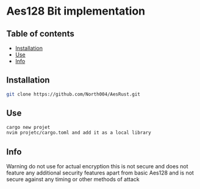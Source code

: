 # Aes128 Bit implementation

## Table of contents
 - [Installation](#installation)
 - [Use](#use)
 - [Info](#info)

## Installation
```bash
git clone https://github.com/North004/AesRust.git
```

## Use 
```bash
cargo new projet
nvim projetc/cargo.toml and add it as a local library
```

## Info 
Warning do not use for actual encryption this is not secure
and does not feature any additional security features apart from basic Aes128 and is not secure against any timing or other methods of attack



